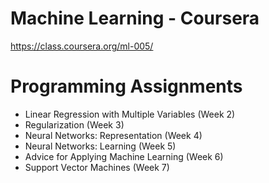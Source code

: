 Machine Learning - Coursera
=========================
https://class.coursera.org/ml-005/

# Programming Assignments
- Linear Regression with Multiple Variables (Week 2)
- Regularization (Week 3)
- Neural Networks: Representation (Week 4)
- Neural Networks: Learning (Week 5)
- Advice for Applying Machine Learning (Week 6)
- Support Vector Machines (Week 7)